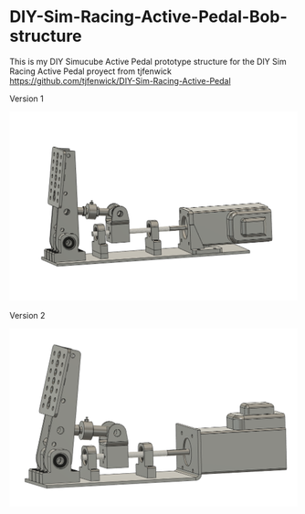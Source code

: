 # DIY-Sim-Racing-Active-Pedal-Bob-structure

This is my DIY Simucube Active Pedal prototype structure for the DIY Sim Racing Active Pedal proyect from tjfenwick https://github.com/tjfenwick/DIY-Sim-Racing-Active-Pedal

Version 1

![Alt text](CAD%20BOB/Image.png)

Version 2

![Alt text](CAD%20BOB/Image2.png)
